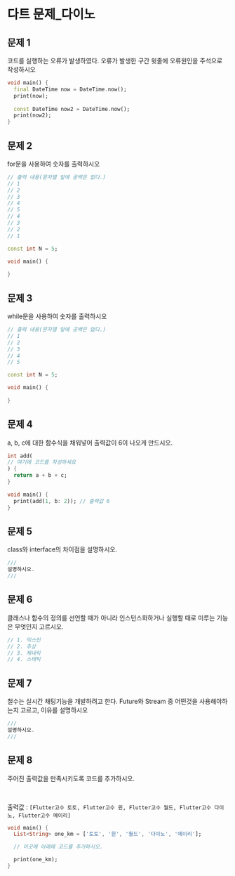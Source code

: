 # 다트 문제_다이노

## 문제 1
코드를 실행하는 오류가 발생하였다. 오류가 발생한 구간 윗줄에 오류원인을 주석으로 작성하시오

```dart
void main() {
  final DateTime now = DateTime.now();
  print(now);
  
  const DateTime now2 = DateTime.now();
  print(now2);
}
```

## 문제 2
for문을 사용하여 숫자를 출력하시오

```dart
// 출력 내용(문자열 앞에 공백은 없다.)
// 1
// 2
// 3
// 4
// 5
// 4
// 3
// 2
// 1

const int N = 5;

void main() {
 
}
```
## 문제 3
while문을 사용하여 숫자를 출력하시오

```dart
// 출력 내용(문자열 앞에 공백은 없다.)
// 1
// 2
// 3
// 4
// 5

const int N = 5;

void main() {
  
}
```

## 문제 4
a, b, c에 대한 함수식을 채워넣어 출력값이 6이 나오게 만드시오.

```dart
int add(
// 여기에 코드를 작성하세요
) {
  return a + b + c;
}

void main() {
  print(add(1, b: 2)); // 출력값 6
}
```

## 문제 5
class와 interface의 차이점을 설명하시오.

```dart
///
설명하시오.
///
```

## 문제 6
클래스나 함수의 정의를 선언할 때가 아니라 인스턴스화하거나 실행할 때로 미루는 기능은 무엇인지 고르시오.

```dart
// 1. 믹스인
// 2. 추상
// 3. 제네릭
// 4. 스태틱
```

## 문제 7
철수는 실시간 채팅기능을 개발하려고 한다. Future와 Stream 중 어떤것을 사용해야하는지 고르고, 이유를 설명하시오

```dart
///
설명하시오.
///
```


## 문제 8
주어진 출력값을 만족시키도록 코드를 추가하시오.

</br>

출력값 : `[Flutter고수 토토, Flutter고수 윈, Flutter고수 월드, Flutter고수 다이노, Flutter고수 메이리]`

```dart
void main() {
  List<String> one_km = ['토토', '윈', '월드', '다이노', '메이리'];

  // 이곳에 아래에 코드를 추가하시오.

  print(one_km);
}
```
